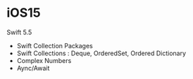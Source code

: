# iOS15

Swift 5.5

- Swift Collection Packages
- Swift Collections : Deque, OrderedSet, Ordered Dictionary
- Complex Numbers
- Aync/Await
